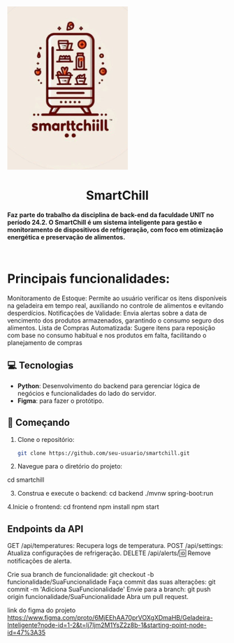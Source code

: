 <img src="logoSmartChill.png">
<h1 align="center" style="font-weight: bold;">SmartChill </h1>

<p>
    <b>  Faz parte do trabalho da disciplina de back-end da faculdade UNIT no período 24.2. O SmartChill é um sistema inteligente para gestão e monitoramento de dispositivos de refrigeração, com foco em otimização energética e preservação de alimentos.</b>
</p>
<br>
<p>
<h1>Principais funcionalidades:</h1>

Monitoramento de Estoque: Permite ao usuário verificar os itens disponíveis na geladeira em tempo real, auxiliando no controle de alimentos e evitando desperdícios.
Notificações de Validade: Envia alertas sobre a data de vencimento dos produtos armazenados, garantindo o consumo seguro dos alimentos.
Lista de Compras Automatizada: Sugere itens para reposição com base no consumo habitual e nos produtos em falta, facilitando o planejamento de compras
</p>

<h2 id="tech">💻 Tecnologias</h2>

- **Python**: Desenvolvimento do backend para gerenciar lógica de negócios e funcionalidades do lado do servidor.
- **Figma**: para fazer o protótipo.

<h2 id="started">🚀 Começando</h2>

1. Clone o repositório:
   ```bash
   git clone https://github.com/seu-usuario/smartchill.git
2. Navegue para o diretório do projeto:

cd smartchill

3. Construa e execute o backend:
cd backend
./mvnw spring-boot:run

4.Inicie o frontend:
cd frontend
npm install
npm start

<h2 id="routes"> Endpoints da API</h2>

GET /api/temperatures: Recupera logs de temperatura.
POST /api/settings: Atualiza configurações de refrigeração.
DELETE /api/alerts/:id: Remove notificações de alerta.


Crie sua branch de funcionalidade: git checkout -b funcionalidade/SuaFuncionalidade
Faça commit das suas alterações: git commit -m 'Adiciona SuaFuncionalidade'
Envie para a branch: git push origin funcionalidade/SuaFuncionalidade
Abra um pull request.


link do figma do projeto 
https://www.figma.com/proto/6MjEEhAA70prVOXgXDmaHB/Geladeira-Inteligente?node-id=1-2&t=lj7ljm2M1YsZ2z8b-1&starting-point-node-id=47%3A35
